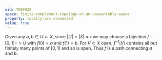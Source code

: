 ```yaml
---
uid: T000922
space: finite-complement-topology-on-an-uncountable-space
property: locally-arc-connected
value: true
---
```

Given any $a,b \in U \subset X$, since $|U| = |X| = \mathfrak{c}$ we may choose a bijection $f:[0,1] -> U$ with $f(0)=a$ and $f(1)=b$. For $V \subset X$ open, $f^{-1}(V)$ contains all but finitely many points of $[0,1]$ and so is open. Thus $f$ is a path connecting $a$ and $b$.

